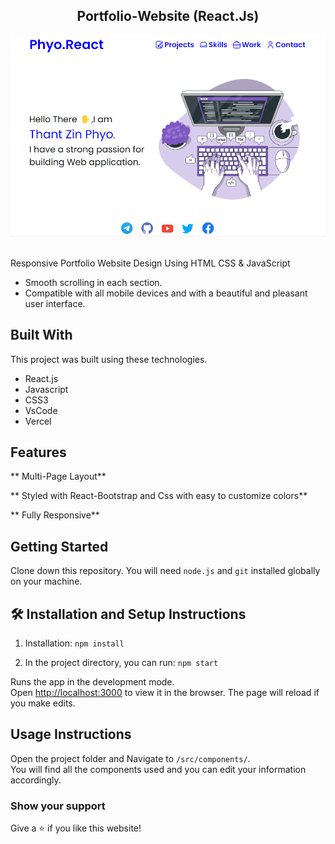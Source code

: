 <h2 align="center">
  Portfolio-Website (React.Js) <br/>
</h2>
<div align="center">
  <img alt="Demo" src="/home.png" />
</div>

<br/>

Responsive Portfolio Website Design Using HTML CSS &amp; JavaScript

- Smooth scrolling in each section.
- Compatible with all mobile devices and with a beautiful and pleasant user interface.

## Built With

This project was built using these technologies.

- React.js
- Javascript
- CSS3
- VsCode
- Vercel

## Features

** Multi-Page Layout**

** Styled with React-Bootstrap and Css with easy to customize colors**

** Fully Responsive**

## Getting Started

Clone down this repository. You will need `node.js` and `git` installed globally on your machine.

## 🛠 Installation and Setup Instructions

1. Installation: `npm install`

2. In the project directory, you can run: `npm start`

Runs the app in the development mode.\
Open [http://localhost:3000](http://localhost:3000) to view it in the browser.
The page will reload if you make edits.

## Usage Instructions

Open the project folder and Navigate to `/src/components/`. <br/>
You will find all the components used and you can edit your information accordingly.

### Show your support

Give a ⭐ if you like this website!
